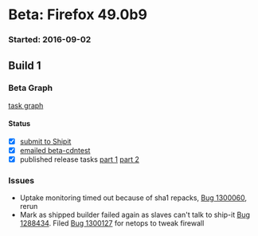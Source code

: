 # Beta: Firefox 49.0b9

### Started: 2016-09-02

## Build 1

### Beta Graph
[task graph](https://tools.taskcluster.net/task-group-inspector/#jt12EvDlQ6eiOoNMsJXfQw)


#### Status
- [x] [submit to Shipit](https://wiki.mozilla.org/Release:Release_Automation_on_Mercurial:Starting_a_Release#Submit_to_Ship_It)
- [x] [emailed beta-cdntest](../how-tos/relpro.md#1-email-drivers-re-release-live-on-test-channel)
- [x] published release tasks [part 1](../how-tos/relpro.md#3-publish-release) [part 2](../how-tos/relpro.md#4-post-release-step)

### Issues
- Uptake monitoring timed out because of sha1 repacks, [Bug 1300060](https://bugzil.la/1300060), rerun
- Mark as shipped builder failed again as slaves can't talk to ship-it [Bug 1288434](https://bugzil.la/1288434). Filed [Bug 1300127](https://bugzil.la/1300127) for netops to tweak firewall


